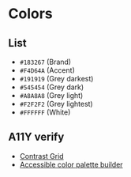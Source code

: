 # Colors

## List
- ```#183267``` (Brand)
- ```#F4D64A``` (Accent)
- ```#191919``` (Grey darkest)
- ```#545454``` (Grey dark)
- ```#A8A8A8``` (Grey light)
- ```#F2F2F2``` (Grey lightest)
- ```#FFFFFF``` (White)

## A11Y verify

- [Contrast Grid](http://contrast-grid.eightshapes.com/?background-colors=&foreground-colors=%23183267%0D%0A%23F4D64A%0D%0A%23191919%0D%0A%23545454%0D%0A%23A8A8A8%0D%0A%23F2F2F2%0D%0A%23FFFFFF%0D%0A&es-color-form__tile-size=regular)
- [Accessible color palette builder](https://toolness.github.io/accessible-color-matrix/?n=brand&n=accent&n=black&n=dark&n=light&n=bright&v=183267&v=F4D64A&v=191919&v=545454&v=A8A8A8&v=F2F2F2)

